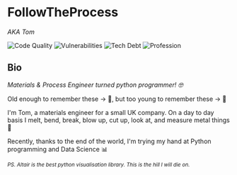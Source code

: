 # FollowTheProcess

*AKA Tom*

![Code Quality](https://img.shields.io/badge/code%20quality-He%20tries%20his%20best-brightgreen)
![Vulnerabilities](https://img.shields.io/badge/vulernabilities-spiders%20and%20javascript-red)
![Tech Debt](https://img.shields.io/badge/tech%20debt-university-orange)
![Profession](https://img.shields.io/badge/profession-materials%20science-blue)

## Bio

*Materials & Process Engineer turned python programmer! :nerd_face:*

Old enough to remember these -> :vhs:, but too young to remember these -> :fax:

I'm Tom, a materials engineer for a small UK company. On a day to day basis I melt, bend, break, blow up, cut up, look at, and measure metal things :microscope:

Recently, thanks to the end of the world, I'm trying my hand at Python programming and Data Science :bar_chart:

<p><small><i> PS. Altair is the best python visualisation library. This is the hill I will die on.</i></small></p><small></small>
